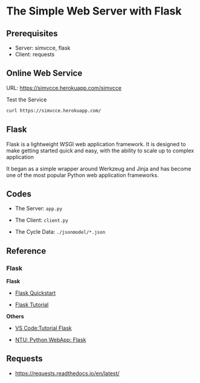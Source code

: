 # The Simple Web Server with Flask

## Prerequisites

* Server: simvcce, flask
* Client: requests

## Online Web Service

URL: https://simvcce.herokuapp.com/simvcce

Test the  Service

```bash
curl https://simvcce.herokuapp.com/
```


## Flask

Flask is a lightweight WSGI web application framework. It is designed to make getting started quick and easy, with the ability to scale up to complex application

It began as a simple wrapper around Werkzeug and Jinja and has become one of the most popular Python web application frameworks.

## Codes

* The Server: `app.py`
  
* The Client: `client.py`

* The Cycle Data: `./jsonmodel/*.json`
 
## Reference

### Flask 

**Flask**

* [Flask Quickstart](https://flask.palletsprojects.com/en/2.1.x/quickstart/)

* [Flask Tutorial](https://flask.palletsprojects.com/en/2.1.x/tutorial/)

**Others**

* [VS Code:Tutorial Flask](https://code.visualstudio.com/docs/python/tutorial-flask)

* [NTU: Python WebApp: Flask](https://www3.ntu.edu.sg/home/ehchua/programming/webprogramming/Python3_Flask.html)

## Requests

* https://requests.readthedocs.io/en/latest/
